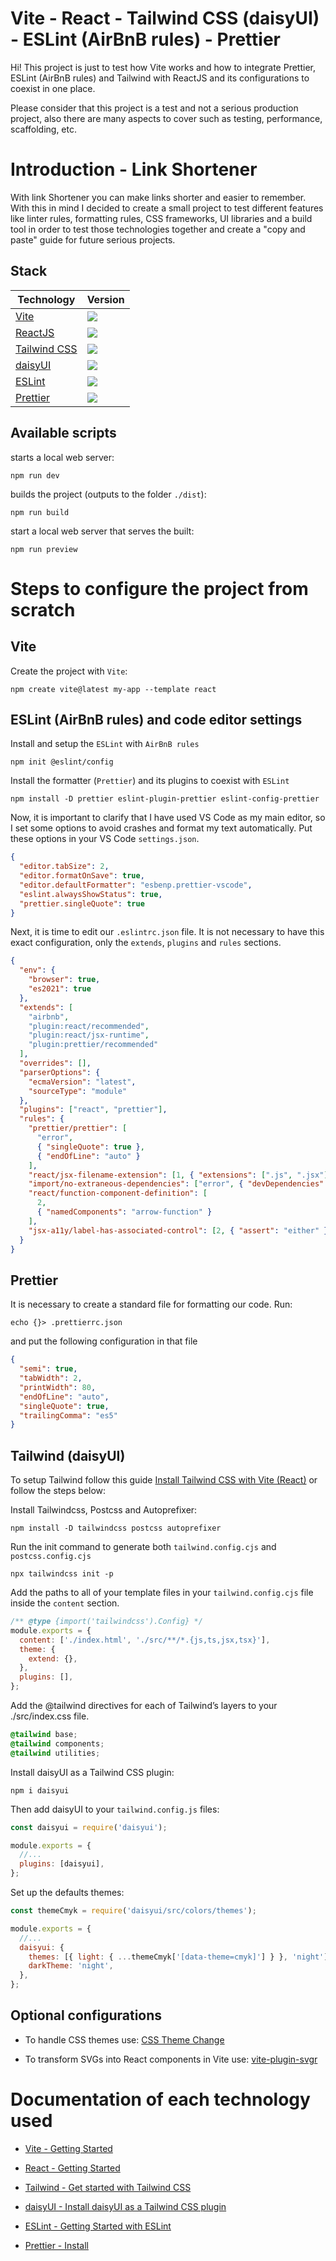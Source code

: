 # Vite - React - Tailwind CSS (daisyUI) - ESLint (AirBnB rules) - Prettier

Hi! This project is just to test how Vite works and how to integrate Prettier, ESLint (AirBnB rules) and Tailwind with ReactJS and its configurations to coexist in one place.

Please consider that this project is a test and not a serious production project, also there are many aspects to cover such as testing, performance, scaffolding, etc.

# Introduction - Link Shortener

With link Shortener you can make links shorter and easier to remember. With this in mind I decided to create a small project to test different features like linter rules, formatting rules, CSS frameworks, UI libraries and a build tool in order to test those technologies together and create a "copy and paste" guide for future serious projects.

## Stack

| Technology                               | Version                                         |
| ---------------------------------------- | ----------------------------------------------- |
| [Vite](https://vitejs.dev/)              | ![](https://img.shields.io/badge/-v3.1.0-blue)  |
| [ReactJS](https://reactjs.org/)          | ![](https://img.shields.io/badge/-v18.2.0-blue) |
| [Tailwind CSS](https://tailwindcss.com/) | ![](https://img.shields.io/badge/-v3.1.8-blue)  |
| [daisyUI](https://daisyui.com/)          | ![](https://img.shields.io/badge/-v2.31.0-blue) |
| [ESLint](https://eslint.org/)            | ![](https://img.shields.io/badge/-v8.23.0-blue) |
| [Prettier](https://prettier.io/)         | ![](https://img.shields.io/badge/-v2.7.1-blue)  |

## Available scripts

starts a local web server:

`npm run dev`

builds the project (outputs to the folder `./dist`):

`npm run build`

start a local web server that serves the built:

`npm run preview`

# Steps to configure the project from scratch

## Vite

Create the project with `Vite`:

`npm create vite@latest my-app --template react`

## ESLint (AirBnB rules) and code editor settings

Install and setup the `ESLint` with `AirBnB rules`

`npm init @eslint/config`

Install the formatter (`Prettier`) and its plugins to coexist with `ESLint`

`npm install -D prettier eslint-plugin-prettier eslint-config-prettier`

Now, it is important to clarify that I have used VS Code as my main editor, so I set some options to avoid crashes and format my text automatically. Put these options in your VS Code `settings.json`.

```json
{
  "editor.tabSize": 2,
  "editor.formatOnSave": true,
  "editor.defaultFormatter": "esbenp.prettier-vscode",
  "eslint.alwaysShowStatus": true,
  "prettier.singleQuote": true
}
```

Next, it is time to edit our `.eslintrc.json` file. It is not necessary to have this exact configuration, only the `extends`, `plugins` and `rules` sections.

```json
{
  "env": {
    "browser": true,
    "es2021": true
  },
  "extends": [
    "airbnb",
    "plugin:react/recommended",
    "plugin:react/jsx-runtime",
    "plugin:prettier/recommended"
  ],
  "overrides": [],
  "parserOptions": {
    "ecmaVersion": "latest",
    "sourceType": "module"
  },
  "plugins": ["react", "prettier"],
  "rules": {
    "prettier/prettier": [
      "error",
      { "singleQuote": true },
      { "endOfLine": "auto" }
    ],
    "react/jsx-filename-extension": [1, { "extensions": [".js", ".jsx"] }],
    "import/no-extraneous-dependencies": ["error", { "devDependencies": true }],
    "react/function-component-definition": [
      2,
      { "namedComponents": "arrow-function" }
    ],
    "jsx-a11y/label-has-associated-control": [2, { "assert": "either" }]
  }
}
```

## Prettier

It is necessary to create a standard file for formatting our code. Run:

`echo {}> .prettierrc.json`

and put the following configuration in that file

```json
{
  "semi": true,
  "tabWidth": 2,
  "printWidth": 80,
  "endOfLine": "auto",
  "singleQuote": true,
  "trailingComma": "es5"
}
```

## Tailwind (daisyUI)

To setup Tailwind follow this guide [Install Tailwind CSS with Vite (React)](https://tailwindcss.com/docs/guides/vite#react) or follow the steps below:

Install Tailwindcss, Postcss and Autoprefixer:

`npm install -D tailwindcss postcss autoprefixer`

Run the init command to generate both `tailwind.config.cjs` and `postcss.config.cjs`

`npx tailwindcss init -p`

Add the paths to all of your template files in your `tailwind.config.cjs` file inside the `content` section.

```javascript
/** @type {import('tailwindcss').Config} */
module.exports = {
  content: ['./index.html', './src/**/*.{js,ts,jsx,tsx}'],
  theme: {
    extend: {},
  },
  plugins: [],
};
```

Add the @tailwind directives for each of Tailwind’s layers to your ./src/index.css file.

```css
@tailwind base;
@tailwind components;
@tailwind utilities;
```

Install daisyUI as a Tailwind CSS plugin:

`npm i daisyui`

Then add daisyUI to your `tailwind.config.js` files:

```javascript
const daisyui = require('daisyui');

module.exports = {
  //...
  plugins: [daisyui],
};
```

Set up the defaults themes:

```javascript
const themeCmyk = require('daisyui/src/colors/themes');

module.exports = {
  //...
  daisyui: {
    themes: [{ light: { ...themeCmyk['[data-theme=cmyk]'] } }, 'night'],
    darkTheme: 'night',
  },
};
```

## Optional configurations

- To handle CSS themes use: [CSS Theme Change](https://github.com/saadeghi/theme-change)

- To transform SVGs into React components in Vite use: [vite-plugin-svgr](https://github.com/pd4d10/vite-plugin-svgr)

# Documentation of each technology used

- [Vite - Getting Started](https://vitejs.dev/guide/)

- [React - Getting Started](https://reactjs.org/docs/getting-started.html)

- [Tailwind - Get started with Tailwind CSS](https://tailwindcss.com/docs/installation)

- [daisyUI - Install daisyUI as a Tailwind CSS plugin](https://daisyui.com/docs/install/)

- [ESLint - Getting Started with ESLint](https://eslint.org/docs/latest/user-guide/getting-started)

- [Prettier - Install](https://prettier.io/docs/en/install.html)
